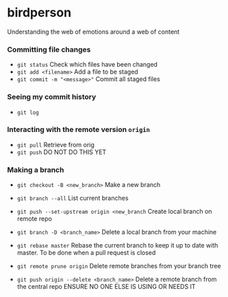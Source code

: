 # birdperson
Understanding the web of emotions around a web of content

### Committing file changes
* `git status` Check which files have been changed
* `git add <filename>` Add a file to be staged
* `git commit -m "<message>"` Commit all staged files

### Seeing my commit history
* `git log`

### Interacting with the remote version `origin`
* `git pull` Retrieve from orig
* `git push` DO NOT DO THIS YET

### Making a branch
* `git checkout -B <new_branch>` Make a new branch
* `git branch --all` List current branches
* `git push --set-upstream origin <new_branch` Create local branch on remote repo

* `git branch -D <branch_name>` Delete a local branch from your machine
* `git rebase master` Rebase the current branch to keep it up to date with master. To be done when a pull request is closed
* `git remote prune origin` Delete remote branches from your branch tree
* `git push origin --delete <branch_name>` Delete a remote branch from the central repo ENSURE NO ONE ELSE IS USING OR NEEDS IT
